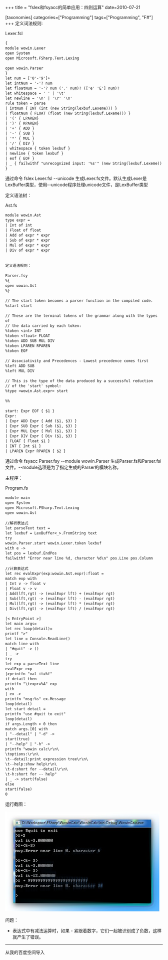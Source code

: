 +++
title = "fslex和fsyacc的简单应用：四则运算"
date=2010-07-21

[taxonomies]
categories=["Programming"]
tags=["Programming", "F#"]
+++
定义词法规则:

Lexer.fsl
```f#
{
module wowin.Lexer
open System
open Microsoft.FSharp.Text.Lexing

open wowin.Parser
}
let num = ['0'-'9']+
let intNum = '-'? num
let floatNum = '-'? num ('.' num)? (['e' 'E'] num)?
let whitespace = ' ' | '\t'
let newline = '\n' | '\r' '\n'
rule token = parse
| intNum { INT (int (new String(lexbuf.Lexeme))) }
| floatNum { FLOAT (float (new String(lexbuf.Lexeme))) }
| '(' { LPAREN}
| ')' { RPAREN}
| '+' { ADD }
| '-' { SUB }
| '*' { MUL }
| '/' { DIV }
| whitespace { token lexbuf }
| newline { token lexbuf }
| eof { EOF }
| _ { failwithf "unrecognized input: '%s'" (new String(lexbuf.Lexeme)) }
```
 

通过命令 fslex Lexer.fsl --unicode 生成Lexer.fs文件。默认生成Lexer是LexBuffer<byte>类型，使用--unicode程序处理unicode文件，是LexBuffer<char>类型

 
定义语法树：

Ast.fs
```f#
module wowin.Ast
type expr =
| Int of int
| Float of float
| Add of expr * expr
| Sub of expr * expr
| Mul of expr * expr
| Div of expr * expr

 
定义语法规则：

Parser.fsy
%{
open wowin.Ast
%}

// The start token becomes a parser function in the compiled code.
%start start

// These are the terminal tokens of the grammar along with the types of
// the data carried by each token:
%token <int> INT
%token <float> FLOAT
%token ADD SUB MUL DIV
%token LPAREN RPAREN
%token EOF

// Associativity and Precedences - Lowest precedence comes first
%left ADD SUB
%left MUL DIV

// This is the type of the data produced by a successful reduction
// of the 'start' symbol:
%type <wowin.Ast.expr> start

%%

start: Expr EOF { $1 }
Expr:
| Expr ADD Expr { Add ($1, $3) }
| Expr SUB Expr { Sub ($1, $3) }
| Expr MUL Expr { Mul ($1, $3) }
| Expr DIV Expr { Div ($1, $3) }
| FLOAT { Float $1 }
| INT { Int $1 }
| LPAREN Expr RPAREN { $2 }
```

通过命令 fsyacc Parser.fsy --module wowin.Parser 生成Parser.fs和Parser.fsi文件。--module选项是为了指定生成的Parser的模块名称。

 
主程序：

Program.fs
```f#
module main
open System
open Microsoft.FSharp.Text.Lexing
open wowin.Ast

//解析表达式
let parseText text =
let lexbuf = LexBuffer<_>.FromString text
try
wowin.Parser.start wowin.Lexer.token lexbuf
with e ->
let pos = lexbuf.EndPos
failwithf "Error near line %d, character %d\n" pos.Line pos.Column

//计算表达式
let rec evalExpr(exp:wowin.Ast.expr):float =
match exp with
| Int v -> float v
| Float v -> v
| Add(lft,rgt) -> (evalExpr lft) + (evalExpr rgt)
| Sub(lft,rgt) -> (evalExpr lft) - (evalExpr rgt)
| Mul(lft,rgt) -> (evalExpr lft) * (evalExpr rgt)
| Div(lft,rgt) -> (evalExpr lft) / (evalExpr rgt)

[< EntryPoint >]
let main args=
let rec loop(detail)=
printf ">"
let line = Console.ReadLine()
match line with
| "#quit" -> ()
| _ ->
try
let exp = parseText line
evalExpr exp
|>printfn "val it=%f"
if detail then
printfn "\texpr=%A" exp
with
| ex ->
printfn "msg:%s" ex.Message
loop(detail)
let start detail =
printfn "use #quit to exit"
loop(detail)
if args.Length > 0 then
match args.[0] with
| "--detail" | "-d" ->
start(true)
| "--help" | "-h" ->
printfn "wowin calc\r\n\
\toptions:\r\n\
\t--detail:print expression tree\r\n\
\t--help:show help\r\n\
\t-d:short for --detail\r\n\
\t-h:short for -- help"
| _ -> start(false)
else
start(false)
0
```
 

运行截图：

![dd7c211f99001488a6866959.jpg](dd7c211f99001488a6866959.jpg)

问题：

- 表达式中有减法运算时，如果 - 紧跟着数字，它们一起被识别成了负数，这样就产生了错误。

---
从我的百度空间导入